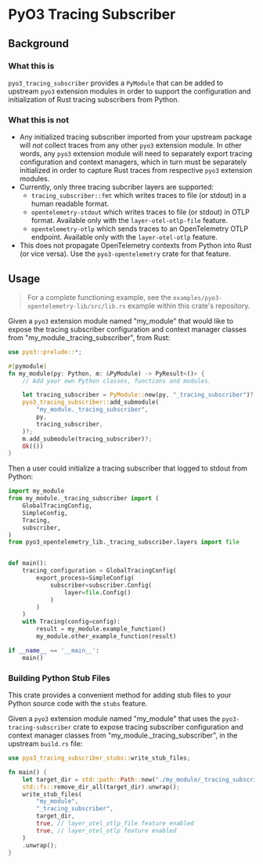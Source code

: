 # PyO3 Tracing Subscriber 

## Background

### What this is

`pyo3_tracing_subscriber` provides a `PyModule` that can be added to upstream `pyo3` extension modules in order to support the configuration and initialization of Rust tracing subscribers from Python.

### What this is not

* Any initialized tracing subscriber imported from your upstream package will _not_ collect traces from any other `pyo3` extension module. In other words, any `pyo3` extension module will need to separately export tracing configuration and context managers, which in turn must be separately initialized in order to capture Rust traces from respective `pyo3` extension modules.
* Currently, only three tracing subcriber layers are supported:
    * `tracing_subscriber::fmt` which writes traces to file (or stdout) in a human readable format.
    * `opentelemetry-stdout` which writes traces to file (or stdout) in OTLP format. Available only with the `layer-otel-otlp-file` feature.
    * `opentelemetry-otlp` which sends traces to an OpenTelemetry OTLP endpoint. Available only with the `layer-otel-otlp` feature.
* This does not propagate OpenTelemetry contexts from Python into Rust (or vice versa). Use the `pyo3-opentelemetry` crate for that feature.

## Usage

> For a complete functioning example, see the `examples/pyo3-opentelemetry-lib/src/lib.rs` example within this crate's repository.

Given a `pyo3` extension module named "my_module" that would like to expose the tracing subscriber configuration and context manager classes from "my_module._tracing_subscriber", from Rust:

```rust
use pyo3::prelude::*;

#[pymodule]
fn my_module(py: Python, m: &PyModule) -> PyResult<()> {
    // Add your own Python classes, functions and modules.

    let tracing_subscriber = PyModule::new(py, "_tracing_subscriber")?;
    pyo3_tracing_subscriber::add_submodule(
        "my_module._tracing_subscriber",
        py,
        tracing_subscriber,
    )?;
    m.add_submodule(tracing_subscriber)?;
    Ok(())
}
```

Then a user could initialize a tracing subscriber that logged to stdout from Python:

```python
import my_module
from my_module._tracing_subscriber import (
    GlobalTracingConfig,
    SimpleConfig,
    Tracing,
    subscriber,
)
from pyo3_opentelemetry_lib._tracing_subscriber.layers import file


def main():
    tracing_configuration = GlobalTracingConfig(
        export_process=SimpleConfig(
            subscriber=subscriber.Config(
                layer=file.Config()
            )
        )
    )
    with Tracing(config=config):
        result = my_module.example_function()
        my_module.other_example_function(result)

if __name__ == '__main__':
    main()
```

### Building Python Stub Files

This crate provides a convenient method for adding stub files to your Python source code with the `stubs` feature.

Given a `pyo3` extension module named "my_module" that uses the `pyo3-tracing-subscriber` crate to expose tracing subscriber configuration and context manager classes from "my_module._tracing_subscriber", in the upstream `build.rs` file:

```rust
use pyo3_tracing_subscriber_stubs::write_stub_files;

fn main() {
    let target_dir = std::path::Path::new("./my_module/_tracing_subscriber");
    std::fs::remove_dir_all(target_dir).unwrap();
    write_stub_files(
        "my_module",
        "_tracing_subscriber",
        target_dir,
        true, // layer_otel_otlp_file feature enabled
        true, // layer_otel_otlp feature enabled
    )
    .unwrap();
}
```



